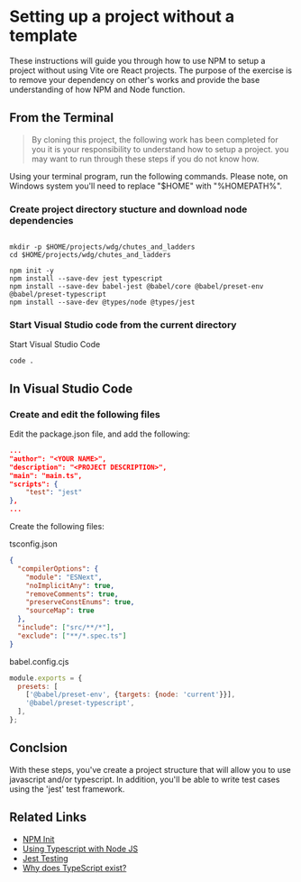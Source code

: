# Setting up a project without a template

These instructions will guide you through how to use NPM to setup a project
without using Vite ore React projects. The purpose of the exercise is to
remove your dependency on other's works and provide the base understanding of
how NPM and Node function.

## From the Terminal

> By cloning this project, the following work has been completed for you
> it is your responsibility to understand how to setup a project.
> you may want to run through these steps if you do not know how.

Using your terminal program, run the following commands. Please note, on Windows system
you'll need to replace "$HOME" with "%HOMEPATH%". 


### Create project directory stucture and download node dependencies

```shell

mkdir -p $HOME/projects/wdg/chutes_and_ladders
cd $HOME/projects/wdg/chutes_and_ladders

npm init -y
npm install --save-dev jest typescript
npm install --save-dev babel-jest @babel/core @babel/preset-env @babel/preset-typescript
npm install --save-dev @types/node @types/jest
```

### Start Visual Studio code from the current directory

Start Visual Studio Code
```shell
code .
```

## In Visual Studio Code

### Create and edit the following files

Edit the package.json file, and add the following:
```json
...
"author": "<YOUR NAME>",
"description": "<PROJECT DESCRIPTION>",
"main": "main.ts",
"scripts": {
    "test": "jest"
},
...
```

Create the following files:

tsconfig.json

```json
{
  "compilerOptions": {
    "module": "ESNext",
    "noImplicitAny": true,
    "removeComments": true,
    "preserveConstEnums": true,
    "sourceMap": true
  },
  "include": ["src/**/*"],
  "exclude": ["**/*.spec.ts"]
}
```

babel.config.cjs
```javascript
module.exports = {
  presets: [
    ['@babel/preset-env', {targets: {node: 'current'}}],
    '@babel/preset-typescript',
  ],
};
```

## Conclsion

With these steps, you've create a project structure that will allow you to use javascript and/or typescript. In addition, you'll be able to write test cases using the 'jest' test framework. 

## Related Links

* [NPM Init](https://docs.npmjs.com/cli/v10/commands/npm-init)
* [Using Typescript with Node JS](https://nodejs.dev/en/learn/nodejs-with-typescript/)
* [Jest Testing](https://jestjs.io/docs/getting-started)
* [Why does TypeScript exist?](https://www.typescriptlang.org/why-create-typescript)
